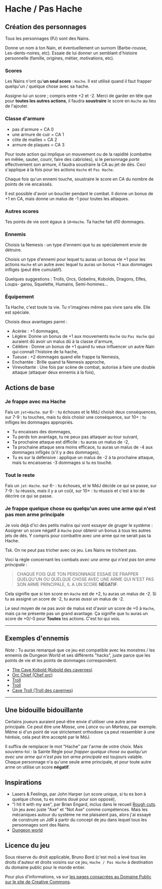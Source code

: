 # Hache / Pas Hache

## Création des personnages

Tous les personnages (PJ) sont des Nains.

Donne un nom à ton Nain, et éventuellement un surnom (Barbe-rousse,
Les-dents-noires, etc). Essaie de lui donner un semblant d'histoire personnelle
(famille, origines, métier, motivations, etc).

### Scores

Les Nains n'ont qu'**un seul score** : ``Hache``. Il est utilisé quand il faut
frapper quelqu'un / quelque chose avec sa hache.

Assigne-lui un score ; compris entre +2 et -2. Merci de garder en tête que pour
**toutes les autres actions**, il faudra **soustraire** le score en ``Hache`` au
lieu de l'ajouter.

### Classe d'armure

* pas d'armure = CA 0
* une armure de cuir = CA 1
* côte de mailles = CA 2
* armure de plaques = CA 3

Pour toute action qui implique un mouvement ou de la rapidité (combattre en
mêlée, sauter, courir, faire des cabrioles), si le personnage *porte*
effectivement son armure, il faudra soustraire la CA au jet de dés. Ceci
s'applique à la fois pour les actions ``Hache`` et ``Pas Hache``.

Chaque fois qu'un ennemi touche, soustraire le score en CA du nombre de points
de vie encaissés.

Il est possible d'avoir un bouclier pendant le combat. Il donne un bonus de +1
en CA, mais donne un malus de -1 pour toutes les attaques.

### Autres scores

Tes points de vie sont égaux à ``10+Hache``. Ta hache fait d10 dommages.

### Ennemis

Choisis ta Nemesis : un type d'ennemi que tu as spécialement envie de détruire.

Choisis un type d'ennemi pour lequel tu auras un bonus de +1 pour les actions
``Hache`` et un autre avec lequel tu auras un bonus +1 aux dommages infligés
(peut être cumulatif).

Quelques suggestions : Trolls, Orcs, Gobelins, Kobolds, Dragons, Elfes, Loups-
garou, Squelette, Humains, Semi-hommes...

### Équipement

Ta Hache, c'est toute ta vie. Tu n'imagines même pas vivre sans elle. Elle est
spéciale.

Choisis deux avantages parmi :

* Acérée : +1 dommages,
* Légère: Donne un bonus de +1 aux mouvements ``Hache`` ou ``Pas Hache`` qui
  auraient dû avoir un malus dû à la classe d'armure,
* Célèbre : Donne un bonus de +1 quand tu veux influencer un autre Nain
  qui connaît l'histoire de ta hache,
* Tueuse : +2 dommages quand elle frappe ta Nemesis,
* Enchantée : Brille quand ta Nemesis approche,
* Virevoltante : Une fois par scène de combat, autorise à faire une double
  attaque (attaquer deux ennemis à la fois),

## Actions de base

### Je frappe avec ma Hache

Fais un ``jet+Hache``. sur 6- : tu échoues et le MdJ choisit deux conséquences,
sur 7-9 : tu touches, mais tu dois choisir une conséquence, sur 10+ : tu
infliges les dommages appropriés.

* Tu encaisses des dommages,
* Tu perds ton avantage, tu ne peux pas attaquer au tour suivant,
* Ta prochaine attaque est difficile : tu auras un malus de -2,
* Ta prochaine attaque sera moins efficace, tu auras un malus de -4 aux
  dommages infligés (s'il y a des dommages),
* Tu es sur la défensive : applique un malus de -2 à ta prochaine attaque, mais
  tu encaisseras -3 dommages si tu es touché.

### Tout le reste

Fais un ``jet-Hache``. sur 6- :  tu échoues, et le MdJ décide ce qui se passe,
sur 7-9 : tu réussis, mais il y a un coût, sur 10+ : tu réussis et c'est à toi
de décrire ce qui se passe.

### Je frappe quelque chose ou quelqu'un avec une arme qui n'est pas mon arme principale

Je vois déjà d'ici des petits malins qui vont essayer de gruger le système :
Assigner un score négatif à ``Hache`` pour obtenir un bonus à tous les autres
jets de dés. Y compris pour combattre avec une arme qui ne serait pas ta Hache.

Tsk. On ne peut pas tricher avec ce jeu. Les Nains ne trichent pas.

Voci la règle concernant les combats *avec une arme qui n'est pas ton arme
principale* :

> CHAQUE FOIS QUE TON PERSONNAGE ESSAIE DE FRAPPER QUELQU'UN OU QUELQUE CHOSE
> AVEC UNE ARME QUI N'EST PAS SON ARME PRINCIPALE, IL A UN SCORE **NÉGATIF**.

Cela signifie que si ton score en ``Hache`` est de +2, tu auras un malus
de -2. Si tu as assigné un score de -2, tu auras *aussi* un malus de -2.

Le seul moyen de ne pas avoir de malus est d'avoir un score de +0 à ``Hache``,
mais ça ne présente pas un grand avantage. Ça signifie que tu auras un
score de +0/-0 pour **Toutes** tes actions. C'est toi qui vois.

----

## Exemples d'ennemis

*Note :* Tu auras remarqué que ce jeu est compatible avec les monstres / les
ennemis de Dungeon World et ses différents "hacks", juste parce que les points
de vie et les points de dommages correspondent.

* [The Cave Kobold (Kobold des cavernes)](http://codex.dungeon-world.com/monster/603001)
* [Orc Chief (Chef orc)](http://codex.dungeon-world.com/monster/6036769539620864)
* [Troll](http://codex.dungeon-world.com/monster/5723151296102400)
* [Troll](http://codex.dungeon-world.com/monster/5464836930535424)
* [Cave Troll (Troll des cavernes)](http://codex.dungeon-world.com/monster/5653164804014080)

----

## Une bidouille bidouillante

Certains joueurs auraient peut-être envie d'utiliser une autre arme principale.
Ce peut être une *Masse*, une *Lance* ou un *Marteau*, par exemple. Même si d'un
point de vue strictement orthodoxe ça peut ressembler à une hérésie, cela peut
être accepté par le MdJ.

Il suffira de remplacer le mot "Hache" par l'arme de votre choix. Mais
souviens-toi : la Sainte Règle pour *frapper quelque chose ou quelqu'un avec une
arme qui n'est pas ton arme principale* est toujours valable. Chaque personnage
n'a qu'une seule arme principale, et pour toute autre arme on utilise un score
**négatif**.

## Inspirations

* Lasers & Feelings, par John Harper (un score unique, si tu es bon à quelque
  chose, tu es moins doué pour son opposé),
* "I hit it with my axe", par Brian Engard, inclus dans le recueil
  [Rough cuts](http://rpg.drivethrustuff.com/product/120165/Rough-Cuts-6-Micro-Games?filters=0_2810_0_0_0).
  Un jeu avec juste "Axe" et "Not Axe" comme compétences. Mais les mécaniques
  autour du système ne me plaisaient pas, alors j'ai essayé de construire un
  JdR à partir du concept de jeu dans lequel tous les personnages sont des
  Nains.
* [Dungeon world](http://www.dungeon-world.com/)

## Licence du jeu

Sous réserve du droit applicable, Bruno Bord (c'est moi) a levé tous les
droits d'auteur et droits voisins sur ce jeu, ``Hache / Pas Hache`` à
destination du domaine public pour le monde entier.

Pour plus d'informations, va sur [les pages consacrées au Domaine Public sur le site de Creative Commons](http://creativecommons.org/publicdomain/).
